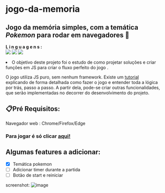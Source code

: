 # jogo-da-memoria
## Jogo da memória simples, com a temática *Pokemon* para rodar em navegadores 🧠

<b>   L i n g u a g e n s :</b><br><img src="https://img.shields.io/badge/HTML5-E34F26?style=for-the-badge&logo=html5&logoColor=white">  <img src="https://img.shields.io/badge/CSS3-1572B6?style=for-the-badge&logo=css3&logoColor=white">  <img src="https://img.shields.io/badge/JavaScript-F7DF1E?style=for-the-badge&logo=javascript&logoColor=black">
 
  <li>O objetivo deste projeto foi o estudo de como projetar soluções e criar funções em JS para criar o fluxo perfeito do jogo .
   <p> O jogo utiliza JS puro, sem nenhum framework. Existe um <a href="https://marina-ferreira.github.io/tutorials/js/memory-game/">tutorial</a> explicando de forma detalhada como fazer o jogo e entender toda a lógica por trás, passo a passo. A partir dela, pode-se criar outras funcionalidades, que serão implementadas no decorrer do desenvolvimento do projeto.</p>
  
  ## 📋Pré Requisitos:
  
  Navegador web : Chrome/Firefox/Edge 
    
  ### Para jogar é só clicar <a href="https://ruancs.github.io/jogo-da-memoria">aqui!</a>
  
  
  
  
    
    
    
  </li>
  
  ## Algumas features a adicionar:
  - [x] Temática pokemon
  - [ ] Adicionar timer durante a partida
  - [ ] Botão de start e reiniciar
  
  screenshot:
  ![image](https://user-images.githubusercontent.com/19825224/155191519-23bd5c4f-222e-46e9-a827-53bd742ab158.png)

  
